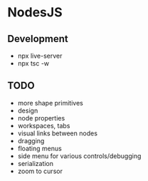 # NodesJS

## Development

- npx live-server
- npx tsc -w

## TODO

- more shape primitives
- design
- node properties
- workspaces, tabs
- visual links between nodes
- dragging
- floating menus
- side menu for various controls/debugging
- serialization
- zoom to cursor
